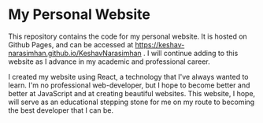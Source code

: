 # My Personal Website

This repository contains the code for my personal website. It is hosted on Github Pages, and can be accessed at https://keshav-narasimhan.github.io/KeshavNarasimhan . I will continue adding to this website as I advance in my academic and professional career. 

I created my website using React, a technology that I've always wanted to learn. I'm no professional web-developer, but I hope to become better and better at JavaScript and at creating beautiful websites. This website, I hope, will serve as an educational stepping stone for me on my route to becoming the best developer that I can be.  

